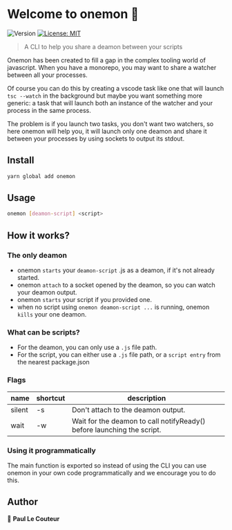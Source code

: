 # Welcome to onemon 👋
![Version](https://img.shields.io/badge/version-1.2.2-red.svg?cacheSeconds=2592000)
[![License: MIT](https://img.shields.io/badge/License-MIT-yellow.svg)](#)

> A CLI to help you share a deamon between your scripts

Onemon has been created to fill a gap in the complex tooling world of javascript. When you have a monorepo, you may want to share a watcher between all your processes.

 Of course you can do this by creating a vscode task like one that will launch `tsc --watch` in the background but maybe you want something more generic: a task that will launch both an instance of the watcher and your process in the same process.

The problem is if you launch two tasks, you don't want two watchers, so here onemon will help you, it will launch only one deamon and share it between your processes by using sockets to output its stdout.

## Install

```sh
yarn global add onemon
```

## Usage

```sh
onemon [deamon-script] <script>
```
## How it works?

### The only deamon

- onemon `starts` your `deamon-script` .js as a deamon, if it's not already started.
- onemon `attach` to a socket opened by the deamon, so you can watch your deamon output.
- onemon `starts` your script if you provided one.
- when no script using `onemon deamon-script ...` is running, onemon `kills` your one deamon.

### What can be scripts?

- For the deamon, you can only use a `.js` file path.
- For the script, you can either use a `.js` file path, or a `script entry` from the nearest package.json

### Flags

| name  | shortcut | description |
| ------------- | ------------- | ------------- |
| silent  | -s  | Don't attach to the deamon output. |
| wait  | -w  | Wait for the deamon to call notifyReady() before launching the script.  |

### Using it programmatically

The main function is exported so instead of using the CLI you can use onemon in your own code programmatically and we encourage you to do this.

## Author

👤 **Paul Le Couteur**
